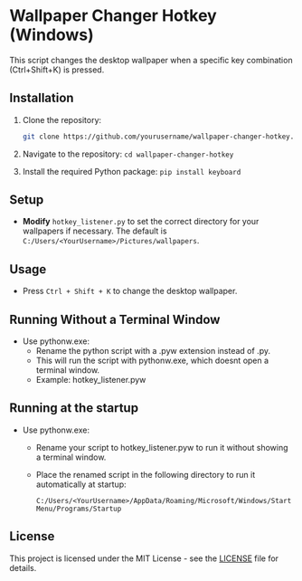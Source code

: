 # Wallpaper Changer Hotkey (Windows)

This script changes the desktop wallpaper when a specific key combination (Ctrl+Shift+K) is pressed.

## Installation

1. Clone the repository:
   ```sh
   git clone https://github.com/yourusername/wallpaper-changer-hotkey.git

2. Navigate to the repository:
      `cd wallpaper-changer-hotkey`

3. Install the required Python package:
      `pip install keyboard`

## Setup

-   **Modify** `hotkey_listener.py` to set the correct directory for your wallpapers if necessary.
 The default is `C:/Users/<YourUsername>/Pictures/wallpapers`.

## Usage 

- Press `Ctrl + Shift + K` to change the desktop wallpaper.


## Running Without a Terminal Window
- Use pythonw.exe:
    - Rename the python script with a .pyw extension instead of .py.
    - This will run the script with pythonw.exe, which doesnt open a terminal window.
    - Example: hotkey_listener.pyw

## Running at the startup
- Use pythonw.exe:
  - Rename your script to hotkey_listener.pyw to run it without showing a terminal window.
  - Place the renamed script in the following directory to run it automatically at startup:
      
      ``` 
      C:/Users/<YourUsername>/AppData/Roaming/Microsoft/Windows/Start Menu/Programs/Startup
      ```
      

## License 
This project is licensed under the MIT License - see the [LICENSE](LICENSE) file for details.
